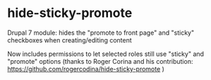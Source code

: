 hide-sticky-promote
===================

Drupal 7 module: hides the "promote to front page" and "sticky" checkboxes when creating/editing content

Now includes permissions to let selected roles still use "sticky" and "promote" options (thanks to Roger Corina and his contribution: https://github.com/rogercodina/hide-sticky-promote )

